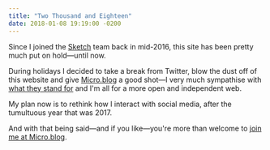 ```yaml
---
title: "Two Thousand and Eighteen"
date: 2018-01-08 19:19:00 -0200
---
```


Since I joined the [Sketch](https://sketchapp.com/) team back in mid-2016, this site has been pretty much put on hold—until now.

During holidays I decided to take a break from Twitter, blow the dust off of this website and give [Micro.blog](https://micro.blog/) a good shot—I very much sympathise with [what they stand for](http://help.micro.blog/2015/why-i-created-this/) and I'm all for a more open and independent web.

My plan now is to rethink how I interact with social media, after the tumultuous year that was 2017.

And with that being said—and if you like—you're more than welcome to [join me at Micro.blog](https://micro.blog/mmarfil).
